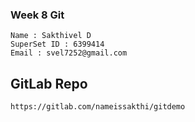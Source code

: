 ### Week 8 Git

    Name : Sakthivel D
    SuperSet ID : 6399414
    Email : svel7252@gmail.com

## GitLab Repo
```bash
https://gitlab.com/nameissakthi/gitdemo
```